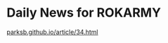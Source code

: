 # Daily News for ROKARMY

[parksb.github.io/article/34.html](https://parksb.github.io/article/34.html)
